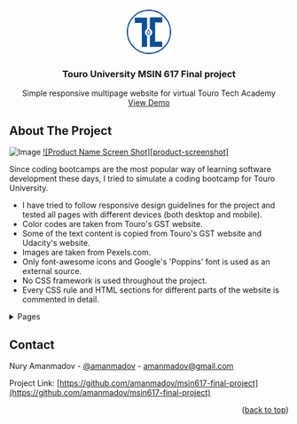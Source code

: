 <div id="top"></div>

<!-- PROJECT LOGO -->
<br/>
<div align="center">
  <a href="https://github.com/amanmadov/msin617-final-project">
    <img src="images/logo1.png" alt="Logo" width="80" height="80">
  </a>

  <h3 align="center">Touro University MSIN 617 Final project</h3>

  <p align="center">
    Simple responsive multipage website for virtual Touro Tech Academy
    <br/>
    <a href="https://amanmadov.github.io/msin617-final-project/index.html">View Demo</a>
  </p>
</div>


<!-- ABOUT THE PROJECT -->
## About The Project

![Image](https://amanmadov.github.io/msin617-final-project/images/screenshot.png)
[![Product Name Screen Shot][product-screenshot]](https://amanmadov.github.io/msin617-final-project/images/screenshot.png)

Since coding bootcamps are the most popular way of learning software development these days, I tried to simulate a coding bootcamp for Touro University. 

- I have tried to follow responsive design guidelines for the project and tested all pages with different devices (both desktop and mobile). 
- Color codes are taken from Touro's GST website. 
- Some of the text content is copied from Touro's GST website and Udacity's website. 
- Images are taken from Pexels.com. 
- Only font-awesome icons and Google's 'Poppins' font is used as an external source.
- No CSS framework is used throughout the project.
- Every CSS rule and HTML sections for different parts of the website is commented in detail. 

<!-- TABLE OF CONTENTS -->
<details>
  <summary>Pages</summary>
  <ol>
    <li><a href="https://amanmadov.github.io/msin617-final-project/index.html" target="_blank">Home</a></li>
    <li><a href="https://amanmadov.github.io/msin617-final-project/about.html" target="_blank">About</a></li>
    <li><a href="https://amanmadov.github.io/msin617-final-project/courses.html" target="_blank">Courses</a></li>
    <li><a href="https://amanmadov.github.io/msin617-final-project/blog.html" target="_blank">Blog</a></li>
    <li><a href="https://amanmadov.github.io/msin617-final-project/contact.html" target="_blank">Contact</a></li>
  </ol>
</details>


<!-- CONTACT -->
## Contact

Nury Amanmadov - [@amanmadov](https://twitter.com/amanmadov) - amanmadov@gmail.com

Project Link: [https://github.com/amanmadov/msin617-final-project](https://github.com/amanmadov/msin617-final-project)

<p align="right">(<a href="#top">back to top</a>)</p>


